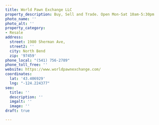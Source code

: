 ```yaml
---
title: World Pawn Exchange LLC
property_description: Buy, Sell and Trade. Open Mon-Sat 10am-5:30pm
photo_name: ''
photo_alt: ''
property_category:
- Resale
address:
  street: 1980 Sherman Ave,
  street2: ''
  city: North Bend
  zip: '97459'
phone_local: "(541) 756-2789"
phone_toll_free: ''
website: https://www.worldpawnexchange.com/
coordinates:
  lat: '43.406929'
  lng: "-124.224377"
seo:
  title: ''
  description: ''
  imgalt: ''
  image: ''
draft: true

---
```

